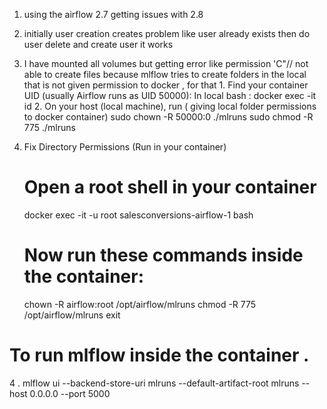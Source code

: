 1. using the airflow 2.7 getting issues with 2.8 
2. initially user creation creates problem like user already exists then do user delete and create user it works 
3. I have mounted all volumes but getting error like permission 'C"// not able to create files because mlflow tries to create folders in the local that is not given permission to docker , for that 
        1. Find your container UID (usually Airflow runs as UID 50000):
        In local bash :     docker exec -it <airflow-container-name> id
        2.  On your host (local machine), run ( giving local folder permissions to docker container)
            sudo chown -R 50000:0 ./mlruns
            sudo chmod -R 775 ./mlruns

3.   Fix Directory Permissions (Run in your container)
        # Open a root shell in your container
        docker exec -it -u root salesconversions-airflow-1 bash

        # Now run these commands inside the container:
        chown -R airflow:root /opt/airflow/mlruns
        chmod -R 775 /opt/airflow/mlruns
        exit 
 # To run mlflow inside the container . 
4 .  mlflow ui --backend-store-uri mlruns --default-artifact-root mlruns --host 0.0.0.0 --port 5000
